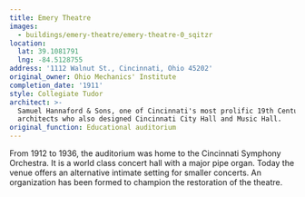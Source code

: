 ```yaml
---
title: Emery Theatre
images:
  - buildings/emery-theatre/emery-theatre-0_sqitzr
location:
  lat: 39.1081791
  lng: -84.5128755
address: '1112 Walnut St., Cincinnati, Ohio 45202'
original_owner: Ohio Mechanics' Institute
completion_date: '1911'
style: Collegiate Tudor
architect: >-
  Samuel Hannaford & Sons, one of Cincinnati's most prolific 19th Century
  architects who also designed Cincinnati City Hall and Music Hall.
original_function: Educational auditorium
---
```


From 1912 to 1936, the auditorium was home to the Cincinnati Symphony Orchestra. It is a world class concert hall with a major pipe organ. Today the venue offers an alternative intimate setting for smaller concerts. An organization has been formed to champion the restoration of the theatre.
